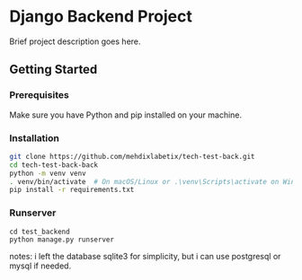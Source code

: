 # Django Backend Project

Brief project description goes here.

## Getting Started

### Prerequisites

Make sure you have Python and pip installed on your machine.

### Installation

```bash
git clone https://github.com/mehdixlabetix/tech-test-back.git
cd tech-test-back-back
python -m venv venv
. venv/bin/activate  # On macOS/Linux or .\venv\Scripts\activate on Windows
pip install -r requirements.txt
```
### Runserver
    
    
    cd test_backend
    python manage.py runserver

notes:
i left the database sqlite3 for simplicity, but i can use postgresql or mysql if needed.
    